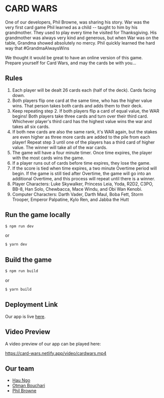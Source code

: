 # CARD WARS

One of our developers, Phil Browne, was sharing his story. War was the very first card game Phil learned as a child -- taught to him by his grandmother. They used to play every time he visited for Thanksgiving. His grandmother was always very kind and generous, but when War was on the table, Grandma showed absolutely no mercy. Phil quickly learned the hard way that #GrandmaAlwaysWins

We thought it would be great to have an online version of this game. Prepare yourself for Card Wars, and may the cards be with you...

## Rules

1. Each player will be dealt 26 cards each (half of the deck). Cards facing down.
2. Both players flip one card at the same time, who has the higher value wins. That person takes both cards and adds them to their deck.
3. Keep repeating step 2. If both players flip a card of equal value, the WAR begins! Both players take three cards and turn over their third card. Whichever player's third card has the highest value wins the war and takes all six cards.
4. If both new cards are also the same rank, it's WAR again, but the stakes are even higher as three more cards are added to the pile from each player! Repeat step 3 until one of the players has a third card of higher value. The winner will take all of the war cards.
5. The game will have a four minute timer. Once time expires, the player with the most cards wins the game.
6. If a player runs out of cards before time expires, they lose the game.
7. If the score is tied when time expires, a two minute Overtime period will begin. If the game is still tied after Overtime, the game will go into an additional Overtime, and this process will repeat until there is a winner.
8. Player Characters: Luke Skywalker, Princess Leia, Yoda, R2D2, C3PO, BB-8, Han Solo, Chewbacca, Mace Windu, and Obi Wan Kenobi.
9. Computer Characters: Darth Vader, Darth Maul, Boba Fett, Storm Trooper, Emperor Palpatine, Kylo Ren, and Jabba the Hutt

## Run the game locally

```bash
$ npm run dev
```

or

```bash
$ yarn dev
```

## Build the game

```bash
$ npm run build
```

or

```bash
$ yarn build
```

## Deployment Link

Our app is live [here](https://card-wars.netlify.app/).

## Video Preview

A video preview of our app can be played here:

https://card-wars.netlify.app/video/cardwars.mp4

## Our team

* [Hau Ngo](https://www.linkedin.com/in/hauqxngo/)
* [Otman Bouchari](https://www.linkedin.com/in/obouchari/)
* [Phil Browne](https://www.linkedin.com/in/philbrownetech/)


